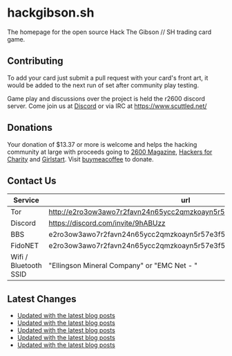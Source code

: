 # hackgibson.sh
The homepage for the open source Hack The Gibson // SH trading card game.


## Contributing

To add your card just submit a pull request with your card's front art, it would be added to the next run of set after community play testing.

Game play and discussions over the project is held the r2600 discord server. Come join us at [Discord](https://discord.com/invite/9hABUzz) or via IRC at https://www.scuttled.net/


## Donations

Your donation of $13.37 or more is welcome and helps the hacking community at large with proceeds going to [2600 Magazine](https://2600.com/), [Hackers for Charity](https://hackersforcharity.org) and [Girlstart](https://girlstart.org).  Visit [buymeacoffee](https://www.buymeacoffee.com/hackgibson.sh) to donate.


## Contact Us

Service | url
-|-
Tor | http://e2ro3ow3awo7r2favn24n65ycc2qmzkoayn5r57e3f56nvjwdcgg32ad.onion
Discord | https://discord.com/invite/9hABUzz
BBS | e2ro3ow3awo7r2favn24n65ycc2qmzkoayn5r57e3f56nvjwdcgg32ad.onion:23
FidoNET | e2ro3ow3awo7r2favn24n65ycc2qmzkoayn5r57e3f56nvjwdcgg32ad.onion:24554
Wifi / Bluetooth SSID | "Ellingson Mineral Company" or "EMC Net - <fidonet address>"

## Latest Changes
<!-- BLOG-POST-LIST:START -->
- [Updated with the latest blog posts](https://github.com/DFW2600/hackgibson.sh/commit/c520e4cf257c538b161a69d08b0c033e10e50c5c)
- [Updated with the latest blog posts](https://github.com/DFW2600/hackgibson.sh/commit/db2f50cc30a7fb09ddcb166b83727938fc69526a)
- [Updated with the latest blog posts](https://github.com/DFW2600/hackgibson.sh/commit/5939b9095e54dea962225c80b35c612009e0564d)
- [Updated with the latest blog posts](https://github.com/DFW2600/hackgibson.sh/commit/ad8892b9e1d779bca25f5e1a6de8ab3c5b42906f)
- [Updated with the latest blog posts](https://github.com/DFW2600/hackgibson.sh/commit/63b273e6a5b363aa4267fd2554b013f45ee652a0)
<!-- BLOG-POST-LIST:END -->
